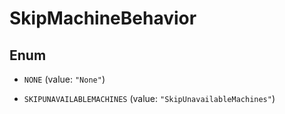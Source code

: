 

# SkipMachineBehavior

## Enum


* `NONE` (value: `"None"`)

* `SKIPUNAVAILABLEMACHINES` (value: `"SkipUnavailableMachines"`)



